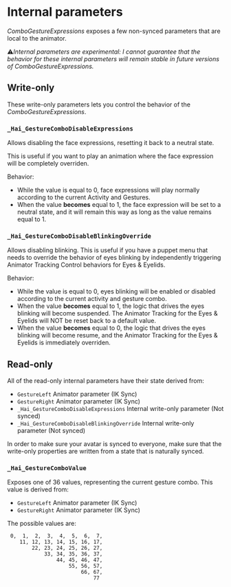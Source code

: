 # Internal parameters

*ComboGestureExpressions* exposes a few non-synced parameters that are local to the animator.

⚠️*Internal parameters are experimental: I cannot guarantee that the behavior for these internal parameters will remain stable in future versions of ComboGestureExpressions.*

## Write-only

These write-only parameters lets you control the behavior of the *ComboGestureExpressions*.

### `_Hai_GestureComboDisableExpressions`

Allows disabling the face expressions, resetting it back to a neutral state.

This is useful if you want to play an animation where the face expression will be completely overriden.

Behavior:

- While the value is equal to 0, face expressions will play normally according to the current Activity and Gestures.
- When the value **becomes** equal to 1, the face expression will be set to a neutral state, and it will remain this way as long as the value remains equal to 1.

### `_Hai_GestureComboDisableBlinkingOverride`

Allows disabling blinking. This is useful if you have a puppet menu that needs to override the behavior of eyes blinking by independently triggering Animator Tracking Control behaviors for Eyes & Eyelids.

Behavior:

- While the value is equal to 0, eyes blinking will be enabled or disabled according to the current activity and gesture combo.
- When the value **becomes** equal to 1, the logic that drives the eyes blinking will become suspended. The Animator Tracking for the Eyes & Eyelids will NOT be reset back to a default value.
- When the value **becomes** equal to 0, the logic that drives the eyes blinking will become resume, and the Animator Tracking for the Eyes & Eyelids is immediately overriden.


## Read-only

All of the read-only internal parameters have their state derived from:
- `GestureLeft` Animator parameter (IK Sync)
- `GestureRight` Animator parameter (IK Sync)
- `_Hai_GestureComboDisableExpressions` Internal write-only parameter (Not synced)
- `_Hai_GestureComboDisableBlinkingOverride` Internal write-only parameter (Not synced)

In order to make sure your avatar is synced to everyone, make sure that the write-only properties are written from a state that is naturally synced.

### `_Hai_GestureComboValue`

Exposes one of 36 values, representing the current gesture combo. This value is derived from:

- `GestureLeft` Animator parameter (IK Sync)
- `GestureRight` Animator parameter (IK Sync)

The possible values are:
```
 0,  1,  2,  3,  4,  5,  6,  7,
    11, 12, 13, 14, 15, 16, 17,
        22, 23, 24, 25, 26, 27,
            33, 34, 35, 36, 37,
                44, 45, 46, 47,
                    55, 56, 57,
                        66, 67,
                            77
```
